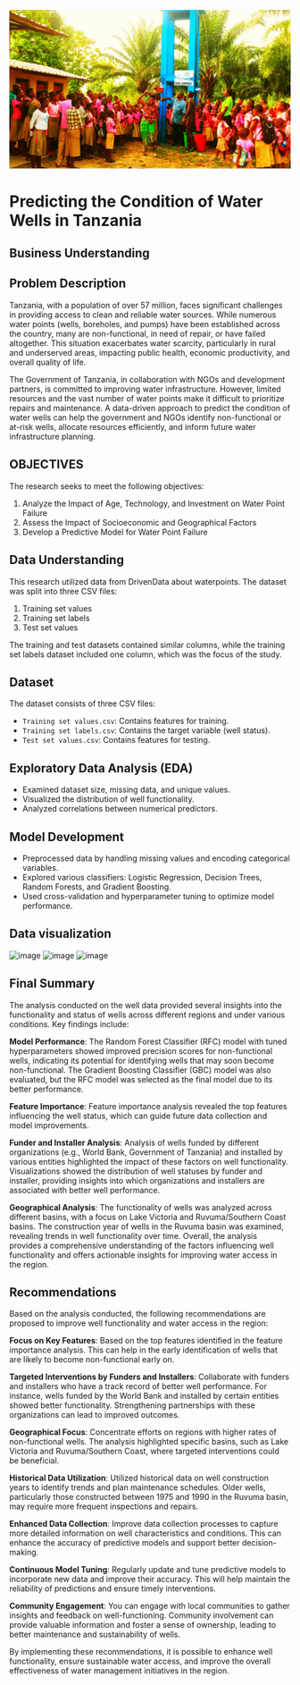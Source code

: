 ![image](https://github.com/JoelKy-coder/Phase_Three_Project/blob/main/IMG-20180422-WA0030%20(1).jpg)
# Predicting the Condition of Water Wells in Tanzania
## Business Understanding
## Problem Description
Tanzania, with a population of over 57 million, faces significant challenges in providing access to clean and reliable water sources. While numerous water points (wells, boreholes, and pumps) have been established across the country, many are non-functional, in need of repair, or have failed altogether. This situation exacerbates water scarcity, particularly in rural and underserved areas, impacting public health, economic productivity, and overall quality of life.

The Government of Tanzania, in collaboration with NGOs and development partners, is committed to improving water infrastructure. However, limited resources and the vast number of water points make it difficult to prioritize repairs and maintenance. A data-driven approach to predict the condition of water wells can help the government and NGOs identify non-functional or at-risk wells, allocate resources efficiently, and inform future water infrastructure planning.
## OBJECTIVES
The research seeks to meet the following objectives:

1. Analyze the Impact of Age, Technology, and Investment on Water Point Failure
2. Assess the Impact of Socioeconomic and Geographical Factors
3. Develop a Predictive Model for Water Point Failure
## Data Understanding
This research utilized data from DrivenData about waterpoints. The dataset was split into three CSV files:

1. Training set values
2. Training set labels
3. Test set values
   
The training and test datasets contained similar columns, while the training set labels dataset included one column, which was the focus of the study.
## Dataset
The dataset consists of three CSV files:
- `Training set values.csv`: Contains features for training.
- `Training set labels.csv`: Contains the target variable (well status).
- `Test set values.csv`: Contains features for testing.

## Exploratory Data Analysis (EDA)
- Examined dataset size, missing data, and unique values.
- Visualized the distribution of well functionality.
- Analyzed correlations between numerical predictors.

## Model Development
- Preprocessed data by handling missing values and encoding categorical variables.
- Explored various classifiers: Logistic Regression, Decision Trees, Random Forests, and Gradient Boosting.
- Used cross-validation and hyperparameter tuning to optimize model performance.

## Data visualization
![image](https://github.com/user-attachments/assets/baca37d5-4f90-467f-9432-5a67756ee456)
![image](https://github.com/user-attachments/assets/fb66c424-1ec1-4a4c-b29c-0c7f1f885428)
![image](https://github.com/user-attachments/assets/e1edc015-41a8-4b8c-812d-10c7f683904e)


## Final Summary
The analysis conducted on the well data provided several insights into the functionality and status of wells across different regions and under various conditions. Key findings include:

**Model Performance**:
The Random Forest Classifier (RFC) model with tuned hyperparameters showed improved precision scores for non-functional wells, indicating its potential for identifying wells that may soon become non-functional.
The Gradient Boosting Classifier (GBC) model was also evaluated, but the RFC model was selected as the final model due to its better performance.

**Feature Importance**:
Feature importance analysis revealed the top features influencing the well status, which can guide future data collection and model improvements.

**Funder and Installer Analysis**:
Analysis of wells funded by different organizations (e.g., World Bank, Government of Tanzania) and installed by various entities highlighted the impact of these factors on well functionality.
Visualizations showed the distribution of well statuses by funder and installer, providing insights into which organizations and installers are associated with better well performance.

**Geographical Analysis**:
The functionality of wells was analyzed across different basins, with a focus on Lake Victoria and Ruvuma/Southern Coast basins.
The construction year of wells in the Ruvuma basin was examined, revealing trends in well functionality over time.
Overall, the analysis provides a comprehensive understanding of the factors influencing well functionality and offers actionable insights for improving water access in the region.

## Recommendations
Based on the analysis conducted, the following recommendations are proposed to improve well functionality and water access in the region:

**Focus on Key Features**:
Based on the top features identified in the feature importance analysis. This can help in the early identification of wells that are likely to become non-functional early on.

**Targeted Interventions by Funders and Installers**:
Collaborate with funders and installers who have a track record of better well performance. For instance, wells funded by the World Bank and installed by certain entities showed better functionality. Strengthening partnerships with these organizations can lead to improved outcomes.

**Geographical Focus**:
Concentrate efforts on regions with higher rates of non-functional wells. The analysis highlighted specific basins, such as Lake Victoria and Ruvuma/Southern Coast, where targeted interventions could be beneficial.

**Historical Data Utilization**:
Utilized historical data on well construction years to identify trends and plan maintenance schedules. Older wells, particularly those constructed between 1975 and 1990 in the Ruvuma basin, may require more frequent inspections and repairs.

**Enhanced Data Collection**:
Improve data collection processes to capture more detailed information on well characteristics and conditions. This can enhance the accuracy of predictive models and support better decision-making.

**Continuous Model Tuning**:
Regularly update and tune predictive models to incorporate new data and improve their accuracy. This will help maintain the reliability of predictions and ensure timely interventions.

**Community Engagement**:
You can engage with local communities to gather insights and feedback on well-functioning. Community involvement can provide valuable information and foster a sense of ownership, leading to better maintenance and sustainability of wells.

By implementing these recommendations, it is possible to enhance well functionality, ensure sustainable water access, and improve the overall effectiveness of water management initiatives in the region.
